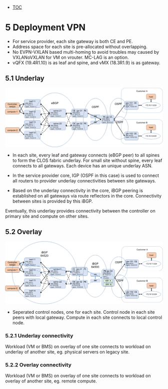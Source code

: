 * [TOC](Multi-Site.md#toc)

# 5 Deployment VPN

* For service provider, each site gateway is both CE and PE.
* Address space for each site is pre-allocated without overlapping.
* No EVPN-VXLAN based multi-homing to avoid troubles may caused by VXLANoVXLAN for VM on vrouter. MC-LAG is an option.
* vQFX (19.4R1.10) is as leaf and spine, and vMX (18.3R1.9) is as gateway.


## 5.1 Underlay

![Figure 5.1 Underlay](F5-1.png)

* In each site, every leaf and gateway connects (eBGP peer) to all spines to form the CLOS fabric underlay. For small site without spine, every leaf connects to all gateways. Each device has an unique underlay ASN.

* In the service provider core, IGP (OSPF in this case) is used to connect all routers to provider underlay connectivities between site gateways.

* Based on the underlay connectivity in the core, iBGP peering is established on all gateways via route reflectors in the core. Connectivity between sites is provided by this iBGP.

Eventually, this underlay provides connectivity between the controller on primary site and compute on other sites.


## 5.2 Overlay

![Figure 5.2 Overlay](F5-2.png)

* Seperated control nodes, one for each site. Control node in each site peers with local gateway. Compute in each site connects to local control node.


### 5.2.1 Underlay connectivity

Workload (VM or BMS) on overlay of one site connects to workload on underlay of another site, eg. physical servers on legacy site.


### 5.2.2 Overlay connectivity

Workload (VM or BMS) on overlay of one site connects to workload on overlay of another site, eg. remote compute.



